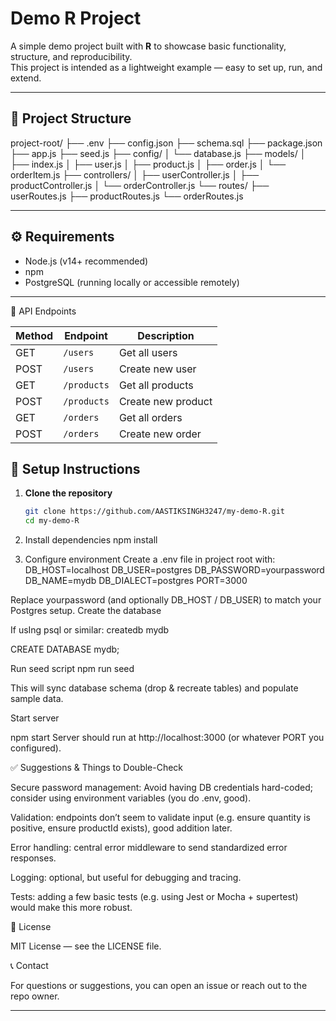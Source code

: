 # Demo R Project

A simple demo project built with **R** to showcase basic functionality, structure, and reproducibility.  
This project is intended as a lightweight example — easy to set up, run, and extend.

---

## 📂 Project Structure

project-root/
├── .env
├── config.json
├── schema.sql
├── package.json
├── app.js
├── seed.js
├── config/
│   └── database.js
├── models/
│   ├── index.js
│   ├── user.js
│   ├── product.js
│   ├── order.js
│   └── orderItem.js
├── controllers/
│   ├── userController.js
│   ├── productController.js
│   └── orderController.js
└── routes/
    ├── userRoutes.js
    ├── productRoutes.js
    └── orderRoutes.js

---

## ⚙️ Requirements

- Node.js (v14+ recommended)
- npm
- PostgreSQL (running locally or accessible remotely)

---
📡 API Endpoints

| Method | Endpoint    | Description        |
| ------ | ----------- | ------------------ |
| GET    | `/users`    | Get all users      |
| POST   | `/users`    | Create new user    |
| GET    | `/products` | Get all products   |
| POST   | `/products` | Create new product |
| GET    | `/orders`   | Get all orders     |
| POST   | `/orders`   | Create new order   |


## 🔧 Setup Instructions

1. **Clone the repository**

   ```bash
   git clone https://github.com/AASTIKSINGH3247/my-demo-R.git
   cd my-demo-R
2. Install dependencies
   npm install
3. Configure environment
   Create a .env file in project root with:
   DB_HOST=localhost
DB_USER=postgres
DB_PASSWORD=yourpassword
DB_NAME=mydb
DB_DIALECT=postgres
PORT=3000

Replace yourpassword (and optionally DB_HOST / DB_USER) to match your Postgres setup.
Create the database

If usIng psql or similar:
    createdb mydb

CREATE DATABASE mydb;

Run seed script
npm run seed

This will sync database schema (drop & recreate tables) and populate sample data.

Start server

npm start
Server should run at http://localhost:3000 (or whatever PORT you configured).

✅ Suggestions & Things to Double-Check

Secure password management: Avoid having DB credentials hard-coded; consider using environment variables (you do .env, good).

Validation: endpoints don’t seem to validate input (e.g. ensure quantity is positive, ensure productId exists), good addition later.

Error handling: central error middleware to send standardized error responses.

Logging: optional, but useful for debugging and tracing.

Tests: adding a few basic tests (e.g. using Jest or Mocha + supertest) would make this more robust.

📝 License

MIT License — see the LICENSE file.

📞 Contact

For questions or suggestions, you can open an issue or reach out to the repo owner.


---------------------------------------------------------------------------------------------------
